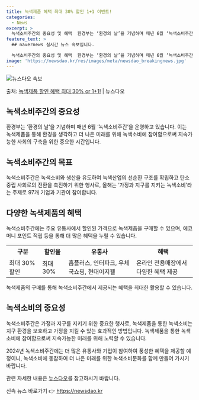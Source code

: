 ```yaml
---
title: 녹색제품 혜택 최대 30% 할인 1+1 이벤트!
categories:
  - News
excerpt: >
  녹색소비주간의 중요성 및 혜택  환경부는 ‘환경의 날’을 기념하며 매년 6월 ‘녹색소비주간’을 운영합니다. …
feature_text: >
  ## navernews 실시간 뉴스 속보입니다.

  녹색소비주간의 중요성 및 혜택  환경부는 ‘환경의 날’을 기념하며 매년 6월 ‘녹색소비주간’을 운영합니다. …
image: 'https://newsdao.kr/res/images/meta/newsdao_breakingnews.jpg'
---
```


![뉴스다오 속보](https://newsdao.kr/res/images/meta/newsdao_breakingnews.jpg)

<p>출처: <a href="https://newsdao.kr/3988" rel="dofollow">녹색제품 할인 혜택 최대 30% or 1+1!</a> | 뉴스다오</p>

<h2 data-ke-size="size26">녹색소비주간의 중요성</h2>
<p data-ke-size="size16">환경부는 ‘환경의 날’을 기념하며 매년 6월 ‘녹색소비주간’을 운영하고 있습니다. 이는 녹색제품을 통해 환경을 생각하고 더 나은 미래를 위해 녹색소비에 참여함으로써 지속가능한 사회의 구축을 위한 중요한 시간입니다.</p>

<h2 data-ke-size="size26">녹색소비주간의 목표</h2>
<p data-ke-size="size16">녹색소비주간은 녹색소비와 생산을 유도하여 녹색산업의 선순환 구조를 확립하고 탄소중립 사회로의 전환을 촉진하기 위한 행사로, 올해는 ‘가정과 지구를 지키는 녹색소비’라는 주제로 97개 기업과 기관이 참여합니다.</p>

<h2 data-ke-size="size26">다양한 녹색제품의 혜택</h2>
<p data-ke-size="size16">녹색소비주간에는 주요 유통사에서 할인된 가격으로 녹색제품을 구매할 수 있으며, 에코머니 포인트 적립 등을 통해 더 많은 혜택을 누릴 수 있습니다.</p>

<table>
	<tr>
		<th>구분</th>
		<th>할인율</th>
		<th>유통사</th>
		<th>혜택</th>
	</tr>
	<tr>
		<td>최대 30% 할인</td>
		<td>최대 30%</td>
		<td>홈플러스, 인터파크, 우체국쇼핑, 현대이지웰</td>
		<td>온라인 전용매장에서 다양한 혜택 제공</td>
	</tr>
</table>

<p data-ke-size="size16">녹색제품의 구매를 통해 녹색소비주간에서 제공되는 혜택을 최대한 활용할 수 있습니다.</p>

<h2 data-ke-size="size26">녹색소비의 중요성</h2>
<p data-ke-size="size16">녹색소비주간은 가정과 지구를 지키기 위한 중요한 행사로, 녹색제품을 통한 녹색소비는 지구 환경을 보호하고 가정을 지킬 수 있는 효과적인 방법입니다. 녹색제품을 통한 녹색소비에 참여함으로써 지속가능한 미래를 위해 노력할 수 있습니다.</p>

<p data-ke-size="size16">2024년 녹색소비주간에는 더 많은 유통사와 기업이 참여하여 풍성한 혜택을 제공할 예정이니, 녹색소비에 동참하여 더 나은 미래를 위한 녹색소비문화를 함께 만들어 가시기 바랍니다.</p>

<p data-ke-size="size16">관련 자세한 내용은 <a href="https://newsdao.kr/3988">뉴스다오</a>를 참고하시기 바랍니다.</p> 

신속 뉴스 바로가기 👉 <a href="https://newsdao.kr" rel="dofollow">https://newsdao.kr</a>


